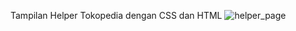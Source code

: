 Tampilan Helper Tokopedia dengan CSS dan HTML
![helper_page](https://user-images.githubusercontent.com/44427940/94330459-23233d00-ffef-11ea-8d2c-dc99f1cb8221.png)
